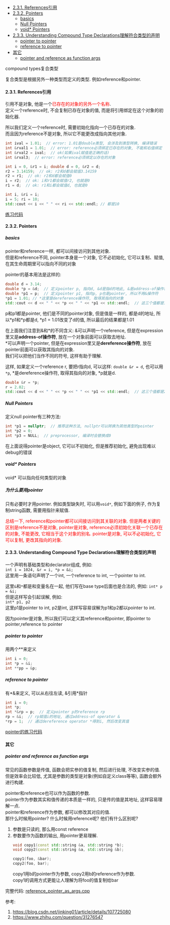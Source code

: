 <!-- TOC -->

- [2.3.1. References引用](#231-references引用)
- [2.3.2. Pointers](#232-pointers)
  - [basics](#basics)
  - [Null Pointers](#null-pointers)
  - [void* Pointers](#void-pointers)
- [2.3.3. Understanding Compound Type Declarations理解符合类型的声明](#233-understanding-compound-type-declarations理解符合类型的声明)
  - [pointer to pointer](#pointer-to-pointer)
  - [reference to pointer](#reference-to-pointer)
- [其它](#其它)
  - [pointer and reference as function args](#pointer-and-reference-as-function-args)

<!-- /TOC -->

compound types复合类型

复合类型是根据另外一种类型而定义的类型. 例如reference和pointer.

<a id="markdown-231-references引用" name="231-references引用"></a>
#### 2.3.1. References引用

引用不是对象, 他是一个<font color=red>已存在的对象的另外一个名称</font>.  
定义一个reference时, 不会复制已存在对象的值, 而是将引用绑定在这个对象的初始化器.  

所以我们定义一个reference时, 需要初始化指向一个已存在的对象.  
而且因为reference不是对象, 所以它不能更改成指向其他对象.

```cpp
int ival = 1.01;  // error: 1.01是double类型, 会涉及到类型转换, 编译错误
int &rval1 = 1.01;  // error: reference必须绑定已存在的对象, 不能和右值绑定
int &rval2 = ival;  // ok(如果ival赋值是正确的话)
int &rval3;  // error: reference必须绑定以存在的对象

int i = 0, &r1 = i; double d = 0, &r2 = d;
r2 = 3.14159;  // ok: r2和d都会赋值3.14159
r2 = r1;  // ok: r2和d都会赋值0
i = r2;  // ok: i和r1都会赋值r2, 也就是0
r1 = d;  // ok: r1和i都会赋值d, 也就是0

int i, &ri = i;
i = 5; ri = 10;
std::cout << i << " " << ri << std::endl; // 都是10
```

<a href="code/chapter_2_viariables_and_basic_types/reference.cpp">练习代码</a>

<a id="markdown-232-pointers" name="232-pointers"></a>
#### 2.3.2. Pointers

<a id="markdown-basics" name="basics"></a>
##### basics

pointer和reference一样, 都可以间接访问到其他对象.  
但是和reference不同, pointer本身是一个对象, 它不必初始化, 它可以复制、赋值, 在其生命周期里可以指向不同的对象

pointer的基本用法是这样的:
```cpp
double d = 3.14;
double *p = &d;  // 定义pointer p, 指向d, &d是指d的地此, &是address-of操作符
double *p1 = p;  // 定义pointer p1, 指向p, p也是pointer, 所以不用&操作符
*p1 = 1.01; // *这里是dereference操作符, 取得其指向的对象
std::cout << d << " " << *p << " " << *p1 << std::endl;  // 这三个值都是1.01
```
p和p1都是pointer, 他们是不同的pointer对象, 但是值是一样的, 都是d的地址, 所以\*p1和\*p都是d, \*p1 = 1.01改变了d的值, 所以最后的结果都是1.01

在上面我们注意到&和\*的不同含义:
&可以声明一个reference, 但是在expression里又是**address-of操作符**, 放在一个对象前面可以获取去地址.  
\*可以声明一个pointer, 但是在expression里又是**dereference操作符**, 放在pointer前面可以获取其指向的对象.  
我们可以把他们当作不同的符号, 这样有助于理解.

这样, 如果定义一个reference r, 要把r指向d, 可以这样: `double &r = d`, 也可以用`*p`, \*是dereference操作符, 取得其指向的对象, *p就是d.
```cpp
double &r = *p;
r = 2.02;
std::cout << d << " " << *p << " " << *p1 << std::endl;  // 这三个值都是2.02
```

<a id="markdown-null-pointers" name="null-pointers"></a>
##### Null Pointers

定义null pointer有三种方法:
```cpp
int *p1 = nullptr;  // 推荐这种方法, nullptr可以转换为其他类型的pointer
int *p2 = 0;
int *p3 = NULL;  // preprocessor, 编译时会替换成0
```
在上面说得pointer是object, 它可以不初始化, 但是推荐初始化, 避免出现难以debug的错误

<a id="markdown-void-pointers" name="void-pointers"></a>
##### void* Pointers

void* 可以指向任何类型的对象

##### 为什么要用pointer

只有必要时才用pointer. 例如类型缺失时, 可以用`void*`, 例如下面的例子, 作为复制string函数, 需要用指针来赋值.

<font color=red>总结一下, reference和pointer都可以间接访问到其关联的对象. 但是两者关键的区别是reference不是对象, pointer是对象, reference必须初始化关联一个已存在的对象, 不能更改, 它相当于这个对象的别名. pointer是对象, 可以不必初始化, 它可以复制, 更改其指向的对象.</font>

<a id="markdown-233-understanding-compound-type-declarations理解符合类型的声明" name="233-understanding-compound-type-declarations理解符合类型的声明"></a>
#### 2.3.3. Understanding Compound Type Declarations理解符合类型的声明

一个声明有基础类型和declarator组成, 例如:  
`int i = 1024, &r = i, *p = &i;`  
这里用一条语句声明了一个int, 一个reference to int, 一个pointer to int.  

这里`&`和`*`都是和变量名在一起, 他们写在base type后面也是合法的, 例如: `int* p = &i;`  
但是这样写会引起误解, 例如:  
`int* p1, p2`  
这里p1是pointer to int, p2是int, 这样写容易误解为p1和p2都以pointer to int.

因为pointer是对象, 所以我们可以定义其reference和pointer, 即pointer to pointer,reference to pointer

<a id="markdown-pointer-to-pointer" name="pointer-to-pointer"></a>
##### pointer to pointer

用两个\*\*来定义

```cpp
int i = 0;
int *p = &i;
int **pp = &p;
```

<a id="markdown-reference-to-pointer" name="reference-to-pointer"></a>
##### reference to pointer

有\*&来定义, 可以从右往左读, &引用*指针

```cpp
int i = 0;
int *p;
int *&rp = p;  // 定义pointer p的reference rp
rp = &i;  // rp赋值i的地址, 通过address-of operator &
*rp = 1;  // 通过dereference operator *得到i, 然后改变其值
```

<a href="code/chapter_2_viariables_and_basic_types/pointer.cpp">pointer的练习代码</a>

<a id="markdown-其它" name="其它"></a>
#### 其它

<a id="markdown-pointer-and-reference-as-function-args" name="pointer-and-reference-as-function-args"></a>
##### pointer and reference as function args

常见的函数参数是传值, 函数会把实参的值复制, 然后进行处理, 不改变实参的值.  
但是效率会比较低, 尤其是参数的类型是对象(例如自定义class等等), 函数会额外进行构建.  

pointer和reference也可以作为函数的参数.  
pointer作为参数其实和值传递的本质是一样的, 只是传的值是其地址, 这样容易理解一点.  
pointer和reference作为参数, 都可以修改其对应的值.  
那什么时候用pointer? 什么时候用reference呢? 他们有什么区别呢?

1. 参数是只读的, 那么用const reference
2. 参数要作为函数的输出, 用pointer更易理解.
    ```cpp
    void copy1(const std::string &a, std::string *b);
    void copy2(const std::string &a, std::string &b);

    copy1(foo, &bar);
    copy2(foo, bar);
    ```
    copy1用b的pointer作为参数, copy2用b的reference作为参数.  
    copy1的调用方式更能让人理解为将foo的值复制给bar

完整代码: <a href="code/chapter_2_viariables_and_basic_types/section2.3/reference_pointer_as_args.cpp">reference_pointer_as_args.cpp</a>

参考:  
1. <https://blog.csdn.net/jinking01/article/details/107725080>
2. <https://www.zhihu.com/question/31276547>

